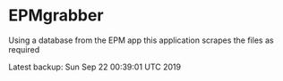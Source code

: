# EPMgrabber
Using a database from the EPM app this application scrapes the files as required


Latest backup: Sun Sep 22 00:39:01 UTC 2019
